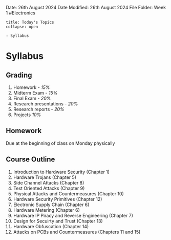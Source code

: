 Date: 26th August 2024
Date Modified: 26th August 2024
File Folder: Week 1
#Electronics

```ad-abstract
title: Today's Topics
collapse: open

- Syllabus

```

# Syllabus

## Grading
1. Homework - *15%*
2. Midterm Exam - *15%*
3. Final Exam - *20%*
4. Research presentations - *20%*
5. Research reports - *20%*
6. Projects *10%*

## Homework

Due at the beginning of class on Monday physically

## Course Outline

1. Introduction to Hardware Security (Chapter 1)
2. Hardware Trojans (Chapter 5)
3. Side Channel Attacks (Chapter 8)
4. Test Oriented Attacks (Chapter 9)
5. Physical Attacks and Countermeasures (Chapter 10)
6. Hardware Security Primitives (Chapter 12)
7. Electronic Supply Chain (Chapter 6)
8. Hardware Metering (Chapter 6)
9. Hardware IP Piracy and Reverse Engineering (Chapter 7)
10. Design for Secuirty and Trust (Chapter 13)
11. Hardware Obfuscation (Chapter 14)
12. Attacks on PCBs and Countermeasures (Chapters 11 and 15)
